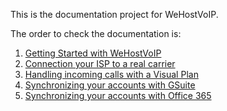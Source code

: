 This is the documentation project for WeHostVoIP. 

The order to check the documentation is:

1. [Getting Started with WeHostVoIP](docs/getting_started.md)
2. [Connection your ISP to a real carrier](docs/connecting_wehostvoip.md)
3. [Handling incoming calls with a Visual Plan]()
4. [Synchronizing your accounts with GSuite]()
5. [Synchronizing your accounts with Office 365]()



